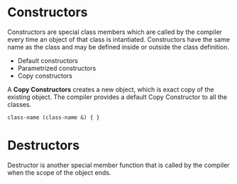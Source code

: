 # Constructors
Constructors are special class members which are called by the compiler every time an 
object of that class is intantiated. Constructors have the same name as the class and 
may be defined inside or outside the class definition.
* Default constructors
* Parametrized constructors
* Copy constructors

A **Copy Constructors** creates a new object, which is exact copy of the existing object.
The compiler provides a default Copy Constructor to all the classes.
```
class-name (class-name &) { }
```

# Destructors
Destructor is another special member function that is called by the compiler when the scope 
of the object ends.
